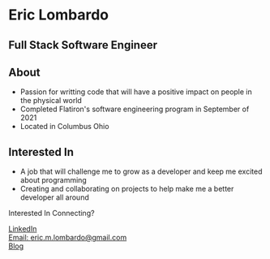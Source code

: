 # Eric Lombardo
## Full Stack Software Engineer

## About
- Passion for writting code that will have a positive impact on people in the physical world
- Completed Flatiron's software engineering program in September of 2021
- Located in Columbus Ohio 

## Interested In
- A job that will challenge me to grow as a developer and keep me excited about programming
- Creating and collaborating on projects to help make me a better developer all around



Interested In Connecting?  <br />

[LinkedIn](https://github.com/ericlombardo) <br />
[Email: eric.m.lombardo@gmail.com](https://eric.m.lombardo@gmail.com)  <br />
[Blog](https://eric-lombardo.medium.com/) <br />


